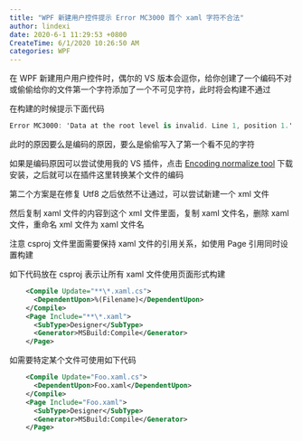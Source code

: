 ```yaml
---
title: "WPF 新建用户控件提示 Error MC3000 首个 xaml 字符不合法"
author: lindexi
date: 2020-6-1 11:29:53 +0800
CreateTime: 6/1/2020 10:26:50 AM
categories: WPF
---
```


在 WPF 新建用户用户控件时，偶尔的 VS 版本会逗你，给你创建了一个编码不对或偷偷给你的文件第一个字符添加了一个不可见字符，此时将会构建不通过

<!--more-->


<!-- CreateTime:6/1/2020 10:26:50 AM -->

<!-- 发布 -->

在构建的时候提示下面代码

```csharp
Error MC3000: 'Data at the root level is invalid. Line 1, position 1.' XML is not valid. (1, 1)
```

此时的原因要么是编码的原因，要么是偷偷写入了第一个看不见的字符

如果是编码原因可以尝试使用我的 VS 插件，点击 [Encoding normalize tool](https://marketplace.visualstudio.com/items?itemName=lindexigd.vs-extension-18109) 下载安装，之后就可以在插件这里转换某个文件的编码

第二个方案是在修复 Utf8 之后依然不让通过，可以尝试新建一个 xml 文件

然后复制 xaml 文件的内容到这个 xml 文件里面，复制 xaml 文件名，删除 xaml 文件，重命名 xml 文件为 xaml 文件名

注意 csproj 文件里面需要保持 xaml 文件的引用关系，如使用 Page 引用同时设置构建

如下代码放在 csproj 表示让所有 xaml 文件使用页面形式构建

```xml
    <Compile Update="**\*.xaml.cs">
      <DependentUpon>%(Filename)</DependentUpon>
    </Compile>
    <Page Include="**\*.xaml">
      <SubType>Designer</SubType>
      <Generator>MSBuild:Compile</Generator>
    </Page>
```

如需要特定某个文件可使用如下代码

```xml
    <Compile Update="Foo.xaml.cs">
      <DependentUpon>Foo.xaml</DependentUpon>
    </Compile>
    <Page Include="Foo.xaml">
      <SubType>Designer</SubType>
      <Generator>MSBuild:Compile</Generator>
    </Page>
```

